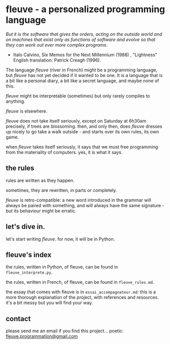 # fleuve - a personalized programming language

*But it is the software that gives the orders, acting on the outside world and on machines that exist only as functions of software and evolve so that they can work out ever more complex programs.*

* Italo Calvino, Six Memos for the Next Millennium (1988) , "Lightness" English translation: Patrick Creagh (1996).


The language *fleuve* (river in French) might be a programming language, but *fleuve* has not yet decided if it wanted to be one. It is a language that is a bit like a personal diary, a bit like a secret language, and maybe none of this.

*fleuve* might be interpretable (sometimes) but only rarely compiles to anything.

*fleuve* is elsewhere.

*fleuve* does not take itself seriously, except on Saturday at 6h30am precisely, if trees are blossoming. then, and only then, does *fleuve* dresses up nicely to go take a walk outside - and starts over its own rules, its own game.

when *fleuve* takes itself seriously, it says that we must free programming from the materiality of computers. yes, it is what it says.

## the rules

rules are written as they happen.

sometimes, they are rewritten, in parts or completely.

*fleuve* is retro-compatible: a new word introduced in the grammar will always be paired with something, and will always have the same signature - but its behaviour might be erratic.

## let's dive in.

let's start writing *fleuve*. for now, it will be in Python.

## fleuve's index

the rules, written in Python, of fleuve, can be found in `fleuve_interprete.py`.

the rules, written in French, of fleuve, can be found in `fleuve_rules.md`.

the essay that comes with fleuve is in `essai_accompagnateur.md`: this is a more thorough explanation of the project, with references and resources. it's a bit messy but you will find your way.

## contact

please send me an email if you find this project... poetic: [fleuve.programmation@gmail.com](mailto:fleuve.programmation@gmail.com)